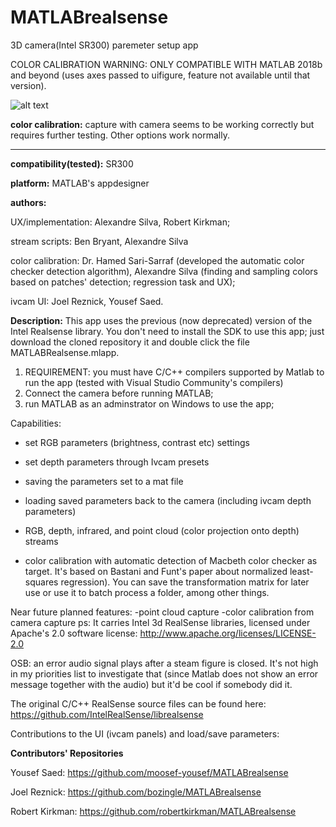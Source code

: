 # MATLABrealsense
3D camera(Intel SR300) paremeter setup app

COLOR CALIBRATION WARNING: ONLY COMPATIBLE WITH MATLAB 2018b and beyond (uses axes passed to uifigure, feature not available until that version).

![alt text](https://github.com/alexandresoaresilva/MATLABrealsense/blob/master/documentation/Capture.PNG)

**color calibration:** capture with camera seems to be working correctly but requires further testing. Other options work normally.
***************************************************************************************************************************************
**compatibility(tested):** SR300

**platform:** MATLAB's appdesigner

**authors:**

UX/implementation: Alexandre Silva, Robert Kirkman;

stream scripts:  Ben Bryant, Alexandre Silva

color calibration: Dr. Hamed Sari-Sarraf (developed the automatic color checker detection algorithm), Alexandre Silva (finding and sampling colors based on patches' detection; regression task and UX);

ivcam UI: Joel Reznick, Yousef Saed.

**Description:**
This app uses the previous (now deprecated) version of the Intel Realsense library. You don't need to install the SDK to use this app; just download the cloned repository it and double click the file MATLABRealsense.mlapp.

1. REQUIREMENT: you must have C/C++ compilers supported by Matlab to run the app (tested with Visual Studio Community's compilers)
2. Connect the camera before running MATLAB; 
3. run MATLAB as an adminstrator on Windows to use the app;

Capabilities:

  - set RGB parameters (brightness, contrast etc) settings
  
  - set depth parameters through Ivcam presets
  
  - saving the parameters set to a mat file
  
  - loading saved parameters back to the camera (including ivcam depth parameters)
  
  - RGB, depth, infrared, and point cloud (color projection onto depth) streams
  
  - color calibration with automatic detection of Macbeth color checker as target. It's based on Bastani and Funt's paper about normalized least-squares regression). You can save the transformation matrix for later use or use it to batch process a folder, among other things.

Near future planned features:
  -point cloud capture
  -color calibration from camera capture
ps: It carries Intel 3d RealSense libraries, licensed under Apache's 2.0 software license:
http://www.apache.org/licenses/LICENSE-2.0

OSB: an error audio signal plays after a steam figure is closed. It's not high in my priorities list to investigate that (since Matlab does not show an error message together with the audio) but it'd be cool if somebody did it.

The original C/C++ RealSense source files can be found here:
https://github.com/IntelRealSense/librealsense

Contributions to the UI (ivcam panels) and load/save parameters:

**Contributors' Repositories**

Yousef Saed: https://github.com/moosef-yousef/MATLABrealsense

Joel Reznick: https://github.com/bozingle/MATLABrealsense

Robert Kirkman: https://github.com/robertkirkman/MATLABrealsense
